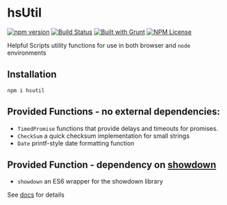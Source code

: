 hsUtil 
========
[![npm version](https://badge.fury.io/js/hsutil.svg)](https://badge.fury.io/js/hsdatab) 
[![Build Status](https://travis-ci.org/HelpfulScripts/hsUtil.svg?branch=master)](https://travis-ci.org/HelpfulScripts/hsUtil)
[![Built with Grunt](https://cdn.gruntjs.com/builtwith.svg)](https://gruntjs.com/) 
[![NPM License](https://img.shields.io/badge/license-MIT-brightgreen.svg)](https://www.npmjs.com/package/hsutil) 

Helpful Scripts utility functions for use in both browser and `node` environments

## Installation
`npm i hsutil`

## Provided Functions - no external dependencies:
- `TimedPromise` functions that provide delays and timeouts for promises.
- `CheckSum` a quick checksum implementation for small strings
- `Date` printf-style date formatting function

## Provided Function - dependency on [showdown](https://www.npmjs.com/package/showdown)
- `showdown` an ES6 wrapper for the showdown library

See [docs](https://helpfulscripts.github.io/hsUtil#!/api/hsUtil/0) for details
